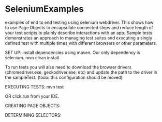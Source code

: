 # SeleniumExamples
examples of end to end testing using selenium webdriver. This shows how to use Page Objects to encapsulate connected steps and reduce
length of your test scripts to plainly describe interactions with an app. Sample tests demonstrates an approach to managing test suites
and executing a singly defined test with multiple times with different browsers or other parameters.

SET UP:
install dependencies using maven. Our only dependency is selenium.
mvn clean install

To run tests you will also need to download the browser drivers (chromedriver.exe, geckodriver.exe, etc) and update the path to the driver in the sampleTest. 
(todo: this configuration should be moved)

EXECUTING TESTS:
mvn test

OR click run from your IDE.

CREATING PAGE OBJECTS:

DETERMINING SELECTORS:








